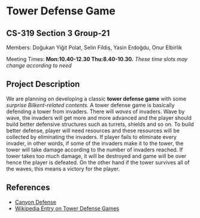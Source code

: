 # Tower Defense Game
## CS-319 Section 3 Group-21

Members:  Doğukan Yiğit Polat, Selin Fildiş, Yasin Erdoğdu, Onur Elbirlik

Meeting Times: **Mon:10.40-12.30 Thu:8.40-10.30.** *These time slots may change according to need*

## Project Description
We are planning on developing a classic **tower defense game** with some *surprise Bilkent-related contents.* A tower defense game is basically defending a tower from invaders. There will *waves* of invaders. Wave by wave, the invaders will get more and more advanced and the player should build better defensive structures such as turrets, shields and so on. To build better defense, player will need resources and these resources will be collected by eliminating the invaders. If player fails to eliminate every invader, in other words, if some of the invaders make it to the tower, the tower will take damage according to the number of invaders reached. If tower takes too much damage, it will be destroyed and game will be over hence the player is defeated. On the other hand if the tower survives all of the waves, this means a victory for the player.


## References
- [Canyon Defense](http://miniclip.com/games/canyon-defense/tr/#t-c-f-C)
- [Wikipedia Entry on Tower Defense Games](https://en.wikipedia.org/wiki/Tower_defense)
